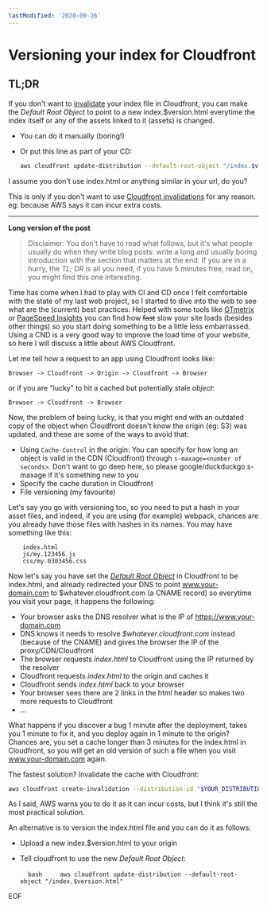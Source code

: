 ```yaml
---
lastModified: '2020-09-26'
---
```


# Versioning your index for Cloudfront

## TL;DR

If you don't want to [invalidate](https://docs.aws.amazon.com/AmazonCloudFront/latest/DeveloperGuide/Invalidation.html) your index file in Cloudfront, you can make the _Default Root Object_ to point to a new index.$version.html everytime the index itself or any of the assets linked to it (assets) is changed.

- You can do it manually (boring!)
- Or put this line as part of your CD:

    ```bash
    aws cloudfront update-distribution --default-root-object "/index.$version.html"
    ```

I assume you don't use index.html or anything similar in your url, do you?

This is only if you don't want to use [Cloudfront invalidations](https://docs.aws.amazon.com/AmazonCloudFront/latest/DeveloperGuide/Invalidation.html) for any reason. eg: because AWS says it can incur extra costs.

-------

**Long version of the post**

> Disclaimer: You don't have to read what follows, but it's what people usually do when they write blog posts: write a long and usually boring introduction with the section that matters at the end. If you are in a hurry, the _TL; DR_ is all you need, if you have 5 minutes free, read on, you might find this one interesting.


Time has come when I had to play with CI and CD once I felt comfortable with the state of my last web project, so I started to dive into the web to see what are the (current) best practices. Helped with some tools like [GTmetrix](https://gtmetrix.com/) or [PageSpeed Insights](https://developers.google.com/speed/pagespeed/insights/) you can find how ~~fast~~ slow your site loads (besides other things) so you start doing something to be a little less embarrassed. Using a CND is a very good way to improve the load time of your website, so here I will discuss a little about AWS Cloudfront.

Let me tell how a request to an app using Cloudfront looks like:

    Browser -> Cloudfront -> Origin -> Cloudfront -> Browser

or if you are "lucky" to hit a cached but potentially stale *object*:

    Browser -> Cloudfront -> Browser

Now, the problem of being lucky, is that you might end with an outdated copy of the object when Cloudfront doesn't know the origin (eg: S3) was updated, and these are some of the ways to avoid that:

- Using `Cache-Control` in the origin: You can specify for how long an object is valid in the CDN (Cloudfront) through `s-maxage=<number of seconds>`. Don't want to go deep here, so please google/duckduckgo s-maxage if it's something new to you
- Specify the cache duration in Cloudfront
- File versioning (my favourite)

Let's say you go with versioning too, so you need to put a hash in your asset files, and indeed, if you are using (for example) webpack, chances are you already have those files with hashes in its names. You may have something like this:

        index.html
        js/my.123456.js
        css/my.0303456.css

Now let's say you have set the [_Default Root Object_](https://docs.aws.amazon.com/AmazonCloudFront/latest/DeveloperGuide/DefaultRootObject.html) in Cloudfront to be index.html, and already redirected your DNS to point www.your-domain.com to $whatever.cloudfront.com (a CNAME record) so everytime you visit your page, it happens the following:

- Your browser asks the DNS resolver what is the IP of https://www.your-domain.com
- DNS knows it needs to resolve *$whatever.cloudfront.com* instead (because of the CNAME) and gives the browser the IP of the proxy/CDN/Cloudfront
- The browser requests _index.html_ to Cloudfront using the IP returned by the resolver
- Cloudfront requests _index.html_ to the origin and caches it
- Cloudfront sends _index.html_ back to your browser
- Your browser sees there are 2 links in the html header so makes two more requests to Cloudfront
- ...

What happens if you discover a bug 1 minute after the deployment, takes you 1 minute to fix it, and you deploy again in 1 minute to the origin? Chances are, you set a cache longer than 3 minutes for the index.html in Cloudfront, so you will get an old versión of such a file when you visit www.your-domain.com again.

The fastest solution? Invalidate the cache with Cloudfront:

```bash
aws cloudfront create-invalidation --distribution-id "$YOUR_DISTRIBUTION_ID" --paths "/index.html"
```

As I said, AWS warns you to do it as it can incur costs, but I think it's still the most practical solution.

An alternative is to version the index.html file and you can do it as follows:

- Upload a new index.$version.html to your origin
- Tell cloudfront to use the new _Default Root Object_:

        ```bash
        aws cloudfront update-distribution --default-root-object "/index.$version.html"
        ```

EOF
